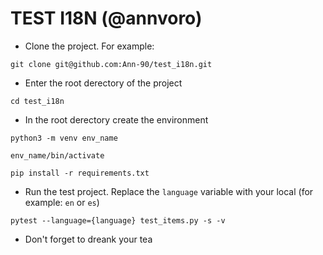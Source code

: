 # TEST I18N (@annvoro)
* Clone the project. For example:

`git clone git@github.com:Ann-90/test_i18n.git`

* Enter the root derectory of the project

`cd test_i18n`

* In the root derectory create the environment

`python3 -m venv env_name`

`env_name/bin/activate`

`pip install -r requirements.txt`

* Run the test project. Replace the `language` variable with your local (for example: `en` or `es`)

`pytest --language={language} test_items.py -s -v`

* Don't forget to dreank your tea 
